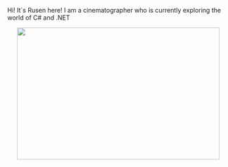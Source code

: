 
Hi! It`s Rusen here! I am a cinematographer who is currently exploring the world of C# and .NET
  <p align="center">
  <img width="460" height="300" src="https://media.giphy.com/media/ZVik7pBtu9dNS/giphy.gif">
</p>

<!--
**rusenminchev/rusenminchev** is a ✨ _special_ ✨ repository because its `README.md` (this file) appears on your GitHub profile.

Here are some ideas to get you started:

- 🔭 I’m currently working on ...
- 🌱 I’m currently learning ...
- 👯 I’m looking to collaborate on ...
- 🤔 I’m looking for help with ...
- 💬 Ask me about ...
- 📫 How to reach me: ...
- 😄 Pronouns: ...
- ⚡ Fun fact: ...
-->
